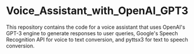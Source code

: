 # Voice_Assistant_with_OpenAI_GPT3
This repository contains the code for a voice assistant that uses OpenAI's GPT-3 engine to generate responses to user queries, Google's Speech Recognition API for voice to text conversion, and pyttsx3 for text to speech conversion.
